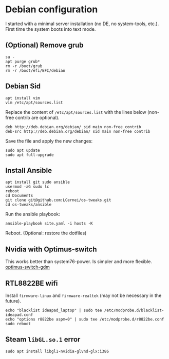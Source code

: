 # Debian configuration

I started with a minimal server installation (no DE, no system-tools, etc.).\
First time the system boots into text mode.

## (Optional) Remove grub
```
su -
apt purge grub*
rm -r /boot/grub
rm -r /boot/efi/EFI/debian
```

## Debian Sid
```
apt install vim
vim /etc/apt/sources.list
```
Replace the content of `/etc/apt/sources.list` with the lines below (non-free contrib are optional).
```
deb http://deb.debian.org/debian/ sid main non-free contrib
deb-src http://deb.debian.org/debian/ sid main non-free contrib
```
Save the file and apply the new changes:
```
sudo apt update
sudo apt full-upgrade
```

## Install Ansible
```
apt install git sudo ansible
usermod -aG sudo lc
reboot
cd Documents
git clone git@github.com:LCernei/os-tweaks.git
cd os-tweaks/ansible
```
Run the ansible playbook:
```
ansible-playbook site.yaml -i hosts -K
```
Reboot. (Optional: restore the dotfiles)

## Nvidia with Optimus-switch
This works better than system76-power. Is simpler and more flexible.\
[optimus-switch-gdm](https://github.com/dglt1/optimus-switch-gdm) 

## RTL8822BE wifi
Install `firmware-linux` and `firmware-realtek` (may not be necessary in the future). 

```
echo "blacklist ideapad_laptop" | sudo tee /etc/modprobe.d/blacklist-ideapad.conf
echo "options r8822be aspm=0" | sudo tee /etc/modprobe.d/r8822be.conf
sudo reboot
```

## Steam `libGL.so.1` error
```
sudo apt install libgl1-nvidia-glvnd-glx:i386
```
